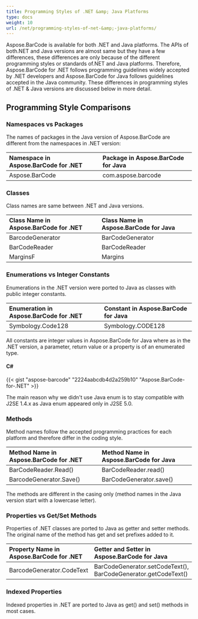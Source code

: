 ```yaml
---
title: Programming Styles of .NET &amp; Java Platforms
type: docs
weight: 10
url: /net/programming-styles-of-net-&amp;-java-platforms/
---
```


Aspose.BarCode is available for both .NET and Java platforms. The APIs of both.NET and Java versions are almost same but they have a few differences, these differences are only because of the different programming styles or standards of.NET and Java platforms. Therefore, Aspose.BarCode for .NET follows programming guidelines widely accepted by .NET developers and Aspose.BarCode for Java follows guidelines accepted in the Java community. These differences in programming styles of .NET & Java versions are discussed below in more detail.
## **Programming Style Comparisons**
### **Namespaces vs Packages**
The names of packages in the Java version of Aspose.BarCode are different from the namespaces in .NET version:

|**Namespace in Aspose.BarCode for .NET**|**Package in Aspose.BarCode for Java**|
| :- | :- |
|Aspose.BarCode|com.aspose.barcode|
### **Classes**
Class names are same between .NET and Java versions.

|**Class Name in Aspose.BarCode for .NET**|**Class Name in Aspose.BarCode for Java**|
| :- | :- |
|BarcodeGenerator|BarCodeGenerator|
|BarCodeReader|BarCodeReader|
|MarginsF|Margins|
### **Enumerations vs Integer Constants**
Enumerations in the .NET version were ported to Java as classes with public integer constants.

|**Enumeration in Aspose.BarCode for .NET**|**Constant in Aspose.BarCode for Java**|
| :- | :- |
|Symbology.Code128|Symbology.CODE128|
All constants are integer values in Aspose.BarCode for Java where as in the .NET version, a parameter, return value or a property is of an enumerated type.
#### **C#**
{{< gist "aspose-barcode" "2224aabcdb4d2a259b10" "Aspose.BarCode-for-.NET" >}}



The main reason why we didn't use Java enum is to stay compatible with J2SE 1.4.x as Java enum appeared only in J2SE 5.0.
### **Methods**
Method names follow the accepted programming practices for each platform and therefore differ in the coding style.

|**Method Name in Aspose.BarCode for .NET**|**Method Name in Aspose.BarCode for Java**|
| :- | :- |
|BarCodeReader.Read()|BarCodeReader.read()|
|BarcodeGenerator.Save()|BarCodeGenerator.save()|
The methods are different in the casing only (method names in the Java version start with a lowercase letter).
### **Properties vs Get/Set Methods**
Properties of .NET classes are ported to Java as getter and setter methods. The original name of the method has get and set prefixes added to it.

|**Property Name in Aspose.BarCode for .NET**|**Getter and Setter in Aspose.BarCode for Java**|
| :- | :- |
|BarcodeGenerator.CodeText|BarCodeGenerator.setCodeText(), BarCodeGenerator.getCodeText()|
### **Indexed Properties**
Indexed properties in .NET are ported to Java as get() and set() methods in most cases.
